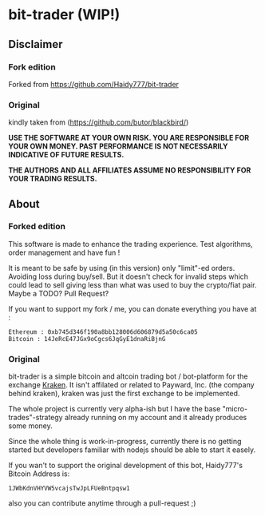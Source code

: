 # bit-trader (WIP!)

## Disclaimer

### Fork edition

Forked from https://github.com/Haidy777/bit-trader


### Original
kindly taken from (https://github.com/butor/blackbird/)

__USE THE SOFTWARE AT YOUR OWN RISK. YOU ARE RESPONSIBLE FOR YOUR OWN MONEY. PAST PERFORMANCE IS NOT NECESSARILY INDICATIVE OF FUTURE RESULTS.__

__THE AUTHORS AND ALL AFFILIATES ASSUME NO RESPONSIBILITY FOR YOUR TRADING RESULTS.__

## About

### Forked edition

This software is made to enhance the trading experience. Test algorithms, order management and have fun !

It is meant to be safe by using (in this version) only "limit"-ed orders. Avoiding loss during buy/sell. But it doesn't check for invalid steps which could lead to sell giving less than what was used to buy the crypto/fiat pair. Maybe a TODO? Pull Request?

If you want to support my fork / me, you can donate everything you have at :

```
Ethereum : 0xb745d346f190a8bb128006d606879d5a50c6ca05
Bitcoin : 14JeRcE47JGx9oCgcs6JqGyE1dnaRiBjnG
```


### Original

bit-trader is a simple bitcoin and altcoin trading bot / bot-platform for the exchange [Kraken](http://kraken.com).
It isn't affilated or related to Payward, Inc. (the company behind kraken), kraken was just the first exchange to be implemented.

The whole project is currently very alpha-ish but I have the base "micro-trades"-strategy already running on my account and it already produces some money.

Since the whole thing is work-in-progress, currently there is no getting started but developers familiar with nodejs should be able to start it easely.

If you wan't to support the original development of this bot, Haidy777's Bitcoin Address is:
```
1JWbKdnVHYVW5vcajsTwJpLFUeBntpqsw1
```
also you can contribute anytime through a pull-request ;)
